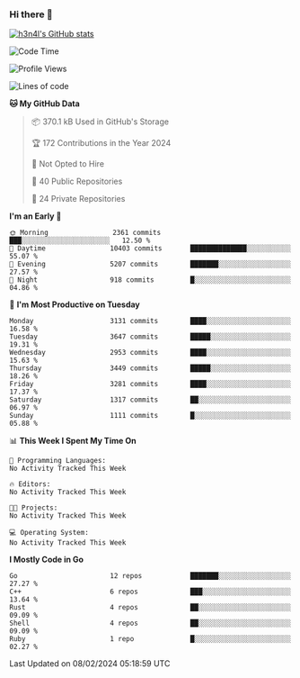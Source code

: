 ### Hi there 👋

[![h3n4l's GitHub stats](https://github-readme-stats.vercel.app/api?username=h3n4l&count_private=true&show_icons=true&theme=radical)](https://github.com/h3n4l/github-readme-stats)

<!--START_SECTION:waka-->
![Code Time](http://img.shields.io/badge/Code%20Time-1%2C836%20hrs%2017%20mins-blue)

![Profile Views](http://img.shields.io/badge/Profile%20Views-0-blue)

![Lines of code](https://img.shields.io/badge/From%20Hello%20World%20I%27ve%20Written-5.4%20million%20lines%20of%20code-blue)

**🐱 My GitHub Data** 

> 📦 370.1 kB Used in GitHub's Storage 
 > 
> 🏆 172 Contributions in the Year 2024
 > 
> 🚫 Not Opted to Hire
 > 
> 📜 40 Public Repositories 
 > 
> 🔑 24 Private Repositories 
 > 
**I'm an Early 🐤** 

```text
🌞 Morning                2361 commits        ███░░░░░░░░░░░░░░░░░░░░░░   12.50 % 
🌆 Daytime                10403 commits       ██████████████░░░░░░░░░░░   55.07 % 
🌃 Evening                5207 commits        ███████░░░░░░░░░░░░░░░░░░   27.57 % 
🌙 Night                  918 commits         █░░░░░░░░░░░░░░░░░░░░░░░░   04.86 % 
```
📅 **I'm Most Productive on Tuesday** 

```text
Monday                   3131 commits        ████░░░░░░░░░░░░░░░░░░░░░   16.58 % 
Tuesday                  3647 commits        █████░░░░░░░░░░░░░░░░░░░░   19.31 % 
Wednesday                2953 commits        ████░░░░░░░░░░░░░░░░░░░░░   15.63 % 
Thursday                 3449 commits        █████░░░░░░░░░░░░░░░░░░░░   18.26 % 
Friday                   3281 commits        ████░░░░░░░░░░░░░░░░░░░░░   17.37 % 
Saturday                 1317 commits        ██░░░░░░░░░░░░░░░░░░░░░░░   06.97 % 
Sunday                   1111 commits        █░░░░░░░░░░░░░░░░░░░░░░░░   05.88 % 
```


📊 **This Week I Spent My Time On** 

```text
💬 Programming Languages: 
No Activity Tracked This Week

🔥 Editors: 
No Activity Tracked This Week

🐱‍💻 Projects: 
No Activity Tracked This Week

💻 Operating System: 
No Activity Tracked This Week
```

**I Mostly Code in Go** 

```text
Go                       12 repos            ███████░░░░░░░░░░░░░░░░░░   27.27 % 
C++                      6 repos             ███░░░░░░░░░░░░░░░░░░░░░░   13.64 % 
Rust                     4 repos             ██░░░░░░░░░░░░░░░░░░░░░░░   09.09 % 
Shell                    4 repos             ██░░░░░░░░░░░░░░░░░░░░░░░   09.09 % 
Ruby                     1 repo              █░░░░░░░░░░░░░░░░░░░░░░░░   02.27 % 
```




 Last Updated on 08/02/2024 05:18:59 UTC
<!--END_SECTION:waka-->

